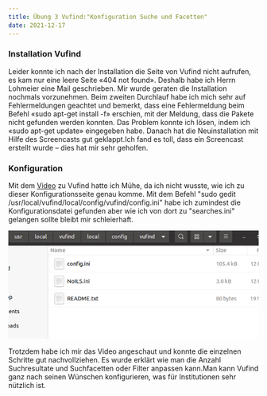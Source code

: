 ```yaml
---
title: Übung 3 Vufind:"Konfiguration Suche und Facetten"
date: 2021-12-17
---
```


### Installation Vufind

Leider konnte ich nach der Installation die Seite von Vufind nicht aufrufen, es kam nur eine leere Seite «404 not found». 
Deshalb habe ich Herrn Lohmeier eine Mail geschrieben. Mir wurde geraten die Installation nochmals vorzunehmen. 
Beim zweiten Durchlauf habe ich mich sehr auf Fehlermeldungen geachtet und bemerkt, dass eine Fehlermeldung beim Befehl «sudo apt-get install -f» erschien,  mit der Meldung, dass die Pakete nicht gefunden werden konnten. 
Das Problem konnte ich lösen, indem ich «sudo apt-get update» eingegeben habe. Danach hat die Neuinstallation mit Hilfe des Screencasts gut geklappt.Ich fand es toll, dass ein Screencast erstellt wurde – dies hat mir sehr geholfen. 

### Konfiguration

Mit dem [Video](https://www.youtube.com/watch?v=qFbW8u9UQyM&list=PL5_8_wT3JpgE5rv38PwE2ulKlgzBY389y&index=5) zu Vufind hatte ich Mühe, da ich nicht wusste, wie ich zu dieser Konfigurationsseite genau komme. Mit dem Befehl "sudo gedit /usr/local/vufind/local/config/vufind/config.ini" habe ich zumindest die Konfigurationsdatei gefunden aber wie ich von dort zu "searches.ini" gelangen sollte bleibt mir schleierhaft.

![Konfiguration](https://raw.githubusercontent.com/slunz/Lerntagebuch-BAIN/master/pictures/searches.png)

Trotzdem habe ich mir das Video angeschaut und konnte die einzelnen Schritte gut nachvollziehen. Es wurde erklärt wie man die Anzahl Suchresultate und Suchfacetten oder Filter anpassen kann.Man kann Vufind ganz nach seinen Wünschen konfigurieren, was für Institutionen sehr nützlich ist. 
